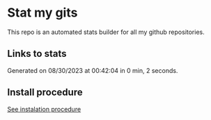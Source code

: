 # Stat my gits

This repo is an automated stats builder for all my github repositories.

## Links to stats


Generated on 08/30/2023 at 00:42:04 in 0 min, 2 seconds.

## Install procedure

[See instalation procedure](./src/install.md)
